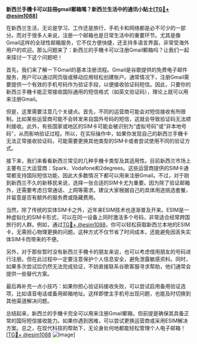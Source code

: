 **新西兰手機卡可以註冊gmail郵箱嗎？新西兰生活中的通讯小贴士[[TG💪+ @esim1088](https://t.me/s/esim1088)]**

在新西兰生活，无论是学习、工作还是旅行，手机卡和网络都是必不可少的一部分。而对于很多人来说，注册一个邮箱也是日常生活中的重要环节。尤其是像Gmail这样的全球性邮箱服务，它不仅方便快捷，还支持多语言界面，非常受海外用户的欢迎。那么问题来了：新西兰的手機卡可以注册Gmail郵箱吗？让我们一起来探讨一下这个问题吧！

首先，我们来了解一下Gmail的基本注册流程。Gmail是谷歌提供的免费电子邮件服务，用户可以通过网页版或移动应用轻松创建账户。通常情况下，注册Gmail需要提供一个有效的手机号码作为验证手段，以便接收验证码短信。因此，只要你的新西兰手機卡能正常接收国际通用的短信格式（如英文验证码），理论上就可以用来注册Gmail。

但是，这里需要注意几个关键点。首先，不同的运营商可能会对短信接收有所限制。比如某些运营商可能不会转发来自国外号码的短信，这就会导致验证码无法顺利接收。此外，有些国家或地区的SIM卡可能会被识别为“虚拟号码”或“非本地号码”，从而影响验证过程。所以，在实际操作中，如果你发现自己的新西兰手機卡无法正常接收验证码，可能需要更换其他类型的SIM卡或者尝试使用不同的验证方式。

接下来，我们来看看新西兰常见的几种手機卡类型及其适用性。目前新西兰市场上主要有三大运营商：Spark、Vodafone和2degrees。这些运营商提供的SIM卡通常都支持国际短信功能，因此大多数情况下都可以用来注册Gmail。不过，对于刚到新西兰不久的新移民来说，选择一张合适的SIM卡尤为重要。因为除了验证邮箱外，还需要考虑日常通话、上网等需求。建议大家根据自己的具体用途挑选套餐，并留意是否有额外的服务费或隐藏费用。

当然，除了传统的实体SIM卡之外，近年来ESIM技术也逐渐普及开来。ESIM是一种虚拟化的SIM卡形式，可以在同一设备上同时激活多个号码，非常适合经常跨国旅行的人群。例如，通过[TG💪+ @esim1088](https://t.me/s/esim1088)，你可以轻松获取新西兰本地的ESIM卡，无需担心物理更换的问题。这种方式不仅节省了时间成本，还能避免因丢失实体SIM卡而带来的不便。

另外，对于那些暂时没有新西兰手機卡的朋友来说，也可以考虑借用朋友的号码进行注册。但在此过程中一定要注意保护个人信息安全，避免泄露敏感资料。同时，如果多次尝试后仍然无法完成验证，不妨直接联系谷歌客服寻求帮助，他们通常会提供一些替代方案。

最后再补充一点小技巧：如果你担心验证码接收失败，可以尝试启用备用验证选项，比如语音电话或备用邮箱地址。这样即使主手机号出现问题，也能及时切换到其他渠道解决问题。

总结起来，新西兰的手機卡完全可以用来注册Gmail郵箱，但前提是确保其具备正常的国际短信接收能力。如果你遇到困难，可以尝试更换运营商或采用ESIM解决方案。总之，在现代科技的帮助下，无论身处何地都能轻松管理个人电子邮箱！[[TG💪+ @esim1088](https://t.me/s/esim1088) ![Image](https://i.postimg.cc/4NQfJmqS/Snipaste-2025-05-13-00-14-12.png)]